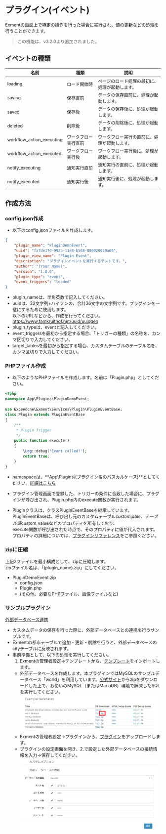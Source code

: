 # プラグイン(イベント)
Exmentの画面上で特定の操作を行った場合に実行され、値の更新などの処理を行うことができます。  

> この機能は、v3.2.0より追加されました。

## イベントの種類

| 名前 | 種類 | 説明 |
| ---- | ---- | ---- |
| loading | ロード開始時 | ページのロード処理の最初に、処理が起動します。 |
| saving | 保存直前 | データの保存直前に、処理が起動します。 |
| saved | 保存後 | データの保存後に、処理が起動します。 |
| deleted | 削除後 | データの削除後に、処理が起動します。 |
| workflow_action_executing | ワークフロー実行直前 | ワークフロー実行の直前に、処理が起動します。 |
| workflow_action_executed | ワークフロー実行後 | ワークフロー実行後に、処理が起動します。 |
| notify_executing | 通知実行直前 | 通知実行の直前に、処理が起動します。 |
| notify_executed | 通知実行後 | 通知実行後に、処理が起動します。 |

## 作成方法

### config.json作成
- 以下のconfig.jsonファイルを作成します。  

~~~ json
{
    "plugin_name": "PluginDemoEvent",
    "uuid": "fa7de170-992a-11e8-b568-0800200c9a66",
    "plugin_view_name": "Plugin Event",
    "description": "プラグインイベントを実行するテストです。",
    "author": "(Your Name)",
    "version": "1.0.0",
    "plugin_type": "event",
    "event_triggers": "loaded"
}
~~~

- plugin_nameは、半角英数で記入してください。
- uuidは、32文字列+ハイフンの、合計36文字の文字列です。プラグインを一意にするために使用します。  
以下のURLなどから、作成を行ってください。  
https://www.famkruithof.net/uuid/uuidgen
- plugin_typeは、eventと記入してください。  
- event_triggersを最初から指定する場合、「トリガーの種類」の名称を、カンマ区切りで入力してください。
- target_tablesを最初から指定する場合、カスタムテーブルのテーブル名を、カンマ区切りで入力してください。


### PHPファイル作成
- 以下のようなPHPファイルを作成します。名前は「Plugin.php」としてください。

~~~ php
<?php
namespace App\Plugins\PluginDemoEvent;

use Exceedone\Exment\Services\Plugin\PluginEventBase;
class Plugin extends PluginEventBase
{
    /**
     * Plugin Trigger
     */
    public function execute()
    {
        \Log::debug('Event called!');
        return true;
    }
}
~~~
- namespaceは、**App\Plugins\\(プラグイン名のパスカルケース)**としてください。[詳細はこちら](/ja/plugin_quickstart#プラグイン名のnamespace)

- プラグイン管理画面で登録した、トリガーの条件に合致した場合に、プラグインが呼び出され、Plugin.php内のexecute関数が実行されます。  

- Pluginクラスは、クラスPluginEventBaseを継承しています。  
PluginEventBaseは、呼び出し元のカスタムテーブル$custom_table、テーブル値$custom_valueなどのプロパティを所有しており、  
execute関数が呼び出された時点で、そのプロパティに値が代入されます。  
プロパティの詳細については、[プラグインリファレンス](/ja/plugin_reference.md)をご参照ください。  

### zipに圧縮
上記2ファイルを最小構成として、zipに圧縮します。  
zipファイル名は、「(plugin_name).zip」にしてください。  
- PluginDemoEvent.zip
    - config.json
    - Plugin.php
    - (その他、必要なPHPファイル、画像ファイルなど)


### サンプルプラグイン
[外部データベース連携](https://github.com/exment-git/plugin-sample/tree/main/event/PluginSyncCity)  
- カスタムデータの保存を行った際に、外部データベースとの連携を行うサンプルです。  
- Exmentの都市テーブルで追加・更新・削除を行うと、外部データベースのcityテーブルに反映されます。  
- 事前準備として、以下の処理を実行してください。
    1. Exmentの管理者設定→テンプレートから、[テンプレート](https://exment.net/downloads/sample/template/city_template.zip)をインポートします。  
    - 外部データベースを作成します。本プラグインではMySQLのサンプルデータベース「world」を利用しています。[公式サイト](https://dev.mysql.com/doc/index-other.html)からzipをダウンロードした上で、お使いのMySQL（またはMariaDB）環境で解凍したSQLを実行してください。
![MySQLダウンロード画面](img/plugin/plugin_event1.png)  
    - Exmentの管理者設定→プラグインから、[プラグイン](https://github.com/exment-git/plugin-sample/tree/main/event/PluginSyncCity)をアップロードします。  
    - プラグインの設定画面を開き、2.で設定した外部データベースの接続情報を入力→保存してください。  
![プラグイン設定画面](img/plugin/plugin_event2.png)  
